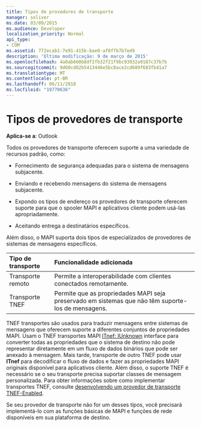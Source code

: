 ```yaml
---
title: Tipos de provedores de transporte
manager: soliver
ms.date: 03/09/2015
ms.audience: Developer
localization_priority: Normal
api_type:
- COM
ms.assetid: 772ecab1-7e91-415b-bae8-af8ffb7b7ed9
description: 'Última modificação: 9 de março de 2015'
ms.openlocfilehash: 4a0ab660b8df2fb32f21f9bc93932a9187c37b7b
ms.sourcegitcommit: 9d60cd82b5413446e5bc8ace2cd689f683fb41a7
ms.translationtype: MT
ms.contentlocale: pt-BR
ms.lasthandoff: 06/11/2018
ms.locfileid: "19770636"
---
```

# <a name="types-of-transport-providers"></a>Tipos de provedores de transporte

  
  
**Aplica-se a**: Outlook 
  
Todos os provedores de transporte oferecem suporte a uma variedade de recursos padrão, como:
  
- Fornecimento de segurança adequadas para o sistema de mensagens subjacente.
    
- Enviando e recebendo mensagens do sistema de mensagens subjacente.
    
- Expondo os tipos de endereço os provedores de transporte oferecem suporte para que o spooler MAPI e aplicativos cliente podem usá-las apropriadamente.
    
- Aceitando entrega a destinatários específicos.
    
Além disso, o MAPI suporta dois tipos de especializados de provedores de sistemas de mensagens específicos.
  
|**Tipo de transporte**|**Funcionalidade adicionada**|
|:-----|:-----|
|Transporte remoto  <br/> |Permite a interoperabilidade com clientes conectados remotamente.  <br/> |
|Transporte TNEF  <br/> |Permite que as propriedades MAPI seja preservado em sistemas que não têm suporte-los de mensagens.  <br/> |
   
TNEF transportes são usados para traduzir mensagens entre sistemas de mensagens que oferecem suporte a diferentes conjuntos de propriedades MAPI. Usam o TNEF transportes MAPI [ITnef: IUnknown](itnefiunknown.md) interface para converter todas as propriedades que o sistema de destino não pode representar diretamente em um fluxo de dados binários que pode ser anexado à mensagem. Mais tarde, transporte de outro TNEF pode usar **ITnef** para decodificar o fluxo de dados e fazer as propriedades MAPI originais disponível para aplicativos cliente. Além disso, o suporte TNEF é necessário se o seu transporte precisa suportar classes de mensagem personalizada. Para obter informações sobre como implementar transportes TNEF, consulte [desenvolvendo um provedor de transporte TNEF-Enabled](developing-a-tnef-enabled-transport-provider.md).
  
Se seu provedor de transporte não for um desses tipos, você precisará implementá-lo com as funções básicas de MAPI e funções de rede disponíveis em sua plataforma de destino.
  

